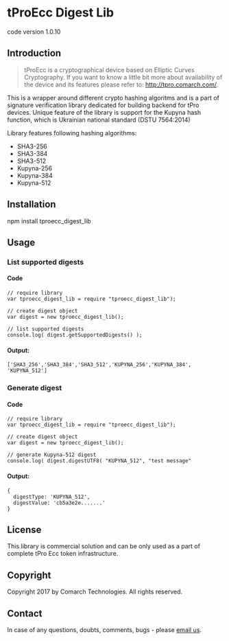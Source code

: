 # tProEcc Digest Lib
code version 1.0.10

## Introduction

> tProEcc is a cryptographical device based on Elliptic Curves Cryptography. If you want to know a little bit more about availability of the device and its features please refer to: http://tpro.comarch.com/.

This is a wrapper around different crypto hashing algoritms and is a part of signature verification library dedicated for building backend for tPro devices. Unique feature of the library is support for the Kupyna hash function, which is Ukrainian national standard (DSTU 7564:2014)

Library features following hashing algorithms:
- SHA3-256
- SHA3-384
- SHA3-512
- Kupyna-256
- Kupyna-384
- Kupyna-512

## Installation

npm install tproecc_digest_lib

## Usage

### List supported digests

#### Code
~~~
// require library
var tproecc_digest_lib = require "tproecc_digest_lib");

// create digest object
var digest = new tproecc_digest_lib();

// list supported digests
console.log( digest.getSupportedDigests() );
~~~

#### Output:

`['SHA3_256','SHA3_384','SHA3_512','KUPYNA_256','KUPYNA_384', 'KUPYNA_512']`

### Generate digest

#### Code
~~~
// require library
var tproecc_digest_lib = require "tproecc_digest_lib");

// create digest object
var digest = new tproecc_digest_lib();

// generate Kupyna-512 digest
console.log( digest.digestUTF8( "KUPYNA_512", "test message" 
~~~

#### Output:

~~~
{ 
  digestType: 'KUPYNA_512',
  digestValue: 'cb5a3e2e.......' 
}
~~~

## License
This library is commercial solution and can be only used as a part of complete tPro Ecc token infrastructure.

## Copyright
Copyright 2017 by Comarch Technologies. All rights reserved.

## Contact
In case of any questions, doubts, comments, bugs - please [email us](mailto:tpro@comarch.com).

